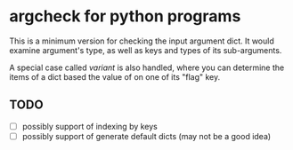 # argcheck for python programs

This is a minimum version for checking the input argument dict. 
It would examine argument's type,  as well as keys and types of its sub-arguments. 

A special case called *variant* is also handled, 
where you can determine the items of a dict based the value of on one of its "flag" key. 

## TODO

- [ ] possibly support of indexing by keys
- [ ] possibly support of generate default dicts (may not be a good idea)